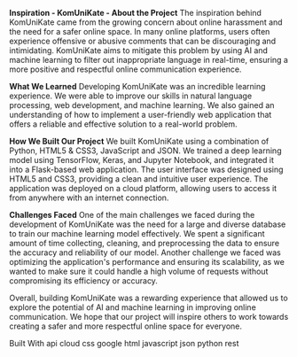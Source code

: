 **Inspiration - KomUniKate - About the Project**
The inspiration behind KomUniKate came from the growing concern about online harassment and the need for a safer online space. In many online platforms, users often experience offensive or abusive comments that can be discouraging and intimidating. KomUniKate aims to mitigate this problem by using AI and machine learning to filter out inappropriate language in real-time, ensuring a more positive and respectful online communication experience.

**What We Learned**
Developing KomUniKate was an incredible learning experience. We were able to improve our skills in natural language processing, web development, and machine learning. We also gained an understanding of how to implement a user-friendly web application that offers a reliable and effective solution to a real-world problem.

**How We Built Our Project**
We built KomUniKate using a combination of Python, HTML5 & CSS3, JavaScript and JSON. We trained a deep learning model using TensorFlow, Keras, and Jupyter Notebook, and integrated it into a Flask-based web application. The user interface was designed using HTML5 and CSS3, providing a clean and intuitive user experience. The application was deployed on a cloud platform, allowing users to access it from anywhere with an internet connection.

**Challenges Faced**
One of the main challenges we faced during the development of KomUniKate was the need for a large and diverse database to train our machine learning model effectively. We spent a significant amount of time collecting, cleaning, and preprocessing the data to ensure the accuracy and reliability of our model. Another challenge we faced was optimizing the application's performance and ensuring its scalability, as we wanted to make sure it could handle a high volume of requests without compromising its efficiency or accuracy.

Overall, building KomUniKate was a rewarding experience that allowed us to explore the potential of AI and machine learning in improving online communication. We hope that our project will inspire others to work towards creating a safer and more respectful online space for everyone.

Built With
api
cloud
css
google
html
javascript
json
python
rest
